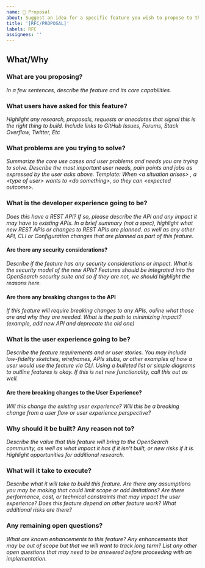 ```yaml
---
name: 💭 Proposal
about: Suggest an idea for a specific feature you wish to propose to the community for comment
title: '[RFC/PROPOSAL]'
labels: RFC
assignees: ''
---
```

## What/Why
### What are you proposing?
_In a few sentences, describe the feature and its core capabilities._

### What users have asked for this feature?
_Highlight any research, proposals, requests or anecdotes that signal this is the right thing to build. Include links to GitHub Issues, Forums, Stack Overflow, Twitter, Etc_

### What problems are you trying to solve?
_Summarize the core use cases and user problems and needs you are trying to solve. Describe the most important user needs, pain points and jobs as expressed by the user asks above. Template: When \<a situation arises> , a \<type of user> wants to \<do something>, so they can \<expected outcome>._

### What is the developer experience going to be?
_Does this have a REST API? If so, please describe the API and any impact it may have to existing APIs. In a brief summary (not a spec), highlight what new REST APIs or changes to REST APIs are planned. as well as any other API, CLI or Configuration changes that are planned as part of this feature._

#### Are there any security considerations?
_Describe if the feature has any security considerations or impact. What is the security model of the new APIs? Features should be integrated into the OpenSearch security suite and so if they are not, we should highlight the reasons here._

#### Are there any breaking changes to the API
_If this feature will require breaking changes to any APIs, ouline what those are and why they are needed. What is the path to minimizing impact? (example, add new API and deprecate the old one)_

### What is the user experience going to be?
_Describe the feature requirements and or user stories. You may include low-fidelity sketches, wireframes, APIs stubs, or other examples of how a user would use the feature via CLI. Using a bulleted list or simple diagrams to outline features is okay. If this is net new functionality, call this out as well._

#### Are there breaking changes to the User Experience?
_Will this change the existing user experience? Will this be a breaking change from a user flow or user experience perspective?_

### Why should it be built? Any reason not to?
_Describe the value that this feature will bring to the OpenSearch community, as well as what impact it has if it isn't built, or new risks if it is. Highlight opportunities for additional research._

### What will it take to execute?
_Describe what it will take to build this feature. Are there any assumptions you may be making that could limit scope or add limitations? Are there performance, cost, or technical constraints that may impact the user experience? Does this feature depend on other feature work? What additional risks are there?_

### Any remaining open questions?
_What are known enhancements to this feature? Any enhancements that may be out of scope but that we will want to track long term? List any other open questions that may need to be answered before proceeding with an implementation._